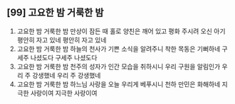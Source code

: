 ## [99] 고요한 밤 거룩한 밤

1) 고요한 밤 거룩한 밤 만상이 잠든 때 홀로 양친은 깨어 있고 평화 주시려 오신 아기 평안히 자고 있네  평안히 자고 있네
2) 고요한 밤 거룩한 밤 하늘의 천사가 기쁜 소식을 알려주니 착한 목동은 기뻐하네 구세주 나셨도다 구세주 나셨도다
3) 고요한 밤 거룩한 밤 천주의 성자가 인간 모습을 취하시니 우리 구원을 알림인가 우리 주 강생했네 우리 주 강생했네
4) 고요한 밤 거룩한 밤 하느님 사랑을 오늘 우리게 베푸시니 천하 만민은 화해하네 지극한 사랑이여 지극한 사랑이여
